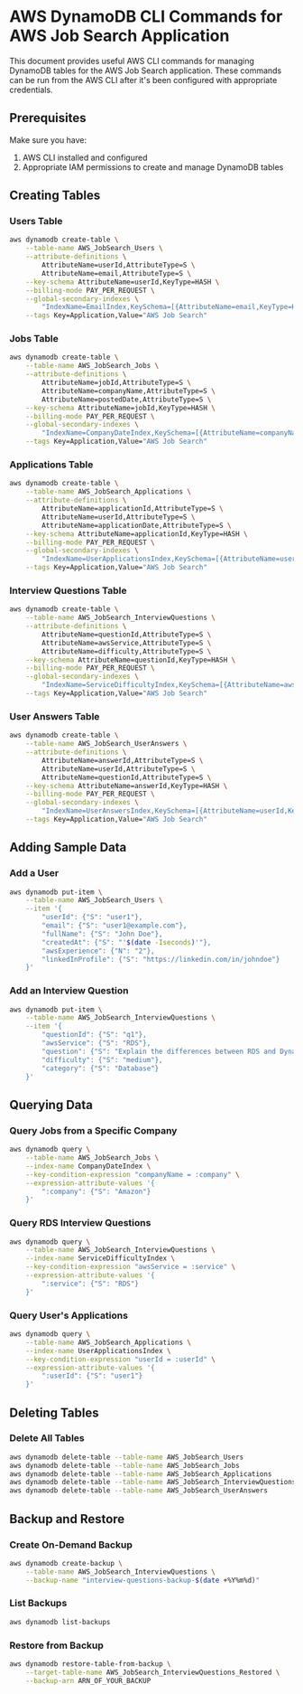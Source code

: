 # AWS DynamoDB CLI Commands for AWS Job Search Application

This document provides useful AWS CLI commands for managing DynamoDB tables for the AWS Job Search application. These commands can be run from the AWS CLI after it's been configured with appropriate credentials.

## Prerequisites

Make sure you have:
1. AWS CLI installed and configured
2. Appropriate IAM permissions to create and manage DynamoDB tables

## Creating Tables

### Users Table

```bash
aws dynamodb create-table \
    --table-name AWS_JobSearch_Users \
    --attribute-definitions \
        AttributeName=userId,AttributeType=S \
        AttributeName=email,AttributeType=S \
    --key-schema AttributeName=userId,KeyType=HASH \
    --billing-mode PAY_PER_REQUEST \
    --global-secondary-indexes \
        "IndexName=EmailIndex,KeySchema=[{AttributeName=email,KeyType=HASH}],Projection={ProjectionType=ALL}" \
    --tags Key=Application,Value="AWS Job Search"
```

### Jobs Table

```bash
aws dynamodb create-table \
    --table-name AWS_JobSearch_Jobs \
    --attribute-definitions \
        AttributeName=jobId,AttributeType=S \
        AttributeName=companyName,AttributeType=S \
        AttributeName=postedDate,AttributeType=S \
    --key-schema AttributeName=jobId,KeyType=HASH \
    --billing-mode PAY_PER_REQUEST \
    --global-secondary-indexes \
        "IndexName=CompanyDateIndex,KeySchema=[{AttributeName=companyName,KeyType=HASH},{AttributeName=postedDate,KeyType=RANGE}],Projection={ProjectionType=ALL}" \
    --tags Key=Application,Value="AWS Job Search"
```

### Applications Table

```bash
aws dynamodb create-table \
    --table-name AWS_JobSearch_Applications \
    --attribute-definitions \
        AttributeName=applicationId,AttributeType=S \
        AttributeName=userId,AttributeType=S \
        AttributeName=applicationDate,AttributeType=S \
    --key-schema AttributeName=applicationId,KeyType=HASH \
    --billing-mode PAY_PER_REQUEST \
    --global-secondary-indexes \
        "IndexName=UserApplicationsIndex,KeySchema=[{AttributeName=userId,KeyType=HASH},{AttributeName=applicationDate,KeyType=RANGE}],Projection={ProjectionType=ALL}" \
    --tags Key=Application,Value="AWS Job Search"
```

### Interview Questions Table

```bash
aws dynamodb create-table \
    --table-name AWS_JobSearch_InterviewQuestions \
    --attribute-definitions \
        AttributeName=questionId,AttributeType=S \
        AttributeName=awsService,AttributeType=S \
        AttributeName=difficulty,AttributeType=S \
    --key-schema AttributeName=questionId,KeyType=HASH \
    --billing-mode PAY_PER_REQUEST \
    --global-secondary-indexes \
        "IndexName=ServiceDifficultyIndex,KeySchema=[{AttributeName=awsService,KeyType=HASH},{AttributeName=difficulty,KeyType=RANGE}],Projection={ProjectionType=ALL}" \
    --tags Key=Application,Value="AWS Job Search"
```

### User Answers Table

```bash
aws dynamodb create-table \
    --table-name AWS_JobSearch_UserAnswers \
    --attribute-definitions \
        AttributeName=answerId,AttributeType=S \
        AttributeName=userId,AttributeType=S \
        AttributeName=questionId,AttributeType=S \
    --key-schema AttributeName=answerId,KeyType=HASH \
    --billing-mode PAY_PER_REQUEST \
    --global-secondary-indexes \
        "IndexName=UserAnswersIndex,KeySchema=[{AttributeName=userId,KeyType=HASH},{AttributeName=questionId,KeyType=RANGE}],Projection={ProjectionType=ALL}" \
    --tags Key=Application,Value="AWS Job Search"
```

## Adding Sample Data

### Add a User

```bash
aws dynamodb put-item \
    --table-name AWS_JobSearch_Users \
    --item '{
        "userId": {"S": "user1"},
        "email": {"S": "user1@example.com"},
        "fullName": {"S": "John Doe"},
        "createdAt": {"S": "'$(date -Iseconds)'"},
        "awsExperience": {"N": "2"},
        "linkedInProfile": {"S": "https://linkedin.com/in/johndoe"}
    }'
```

### Add an Interview Question

```bash
aws dynamodb put-item \
    --table-name AWS_JobSearch_InterviewQuestions \
    --item '{
        "questionId": {"S": "q1"},
        "awsService": {"S": "RDS"},
        "question": {"S": "Explain the differences between RDS and DynamoDB and when to use each."},
        "difficulty": {"S": "medium"},
        "category": {"S": "Database"}
    }'
```

## Querying Data

### Query Jobs from a Specific Company

```bash
aws dynamodb query \
    --table-name AWS_JobSearch_Jobs \
    --index-name CompanyDateIndex \
    --key-condition-expression "companyName = :company" \
    --expression-attribute-values '{
        ":company": {"S": "Amazon"}
    }'
```

### Query RDS Interview Questions

```bash
aws dynamodb query \
    --table-name AWS_JobSearch_InterviewQuestions \
    --index-name ServiceDifficultyIndex \
    --key-condition-expression "awsService = :service" \
    --expression-attribute-values '{
        ":service": {"S": "RDS"}
    }'
```

### Query User's Applications

```bash
aws dynamodb query \
    --table-name AWS_JobSearch_Applications \
    --index-name UserApplicationsIndex \
    --key-condition-expression "userId = :userId" \
    --expression-attribute-values '{
        ":userId": {"S": "user1"}
    }'
```

## Deleting Tables

### Delete All Tables

```bash
aws dynamodb delete-table --table-name AWS_JobSearch_Users
aws dynamodb delete-table --table-name AWS_JobSearch_Jobs
aws dynamodb delete-table --table-name AWS_JobSearch_Applications
aws dynamodb delete-table --table-name AWS_JobSearch_InterviewQuestions
aws dynamodb delete-table --table-name AWS_JobSearch_UserAnswers
```

## Backup and Restore

### Create On-Demand Backup

```bash
aws dynamodb create-backup \
    --table-name AWS_JobSearch_InterviewQuestions \
    --backup-name "interview-questions-backup-$(date +%Y%m%d)"
```

### List Backups

```bash
aws dynamodb list-backups
```

### Restore from Backup

```bash
aws dynamodb restore-table-from-backup \
    --target-table-name AWS_JobSearch_InterviewQuestions_Restored \
    --backup-arn ARN_OF_YOUR_BACKUP
```
